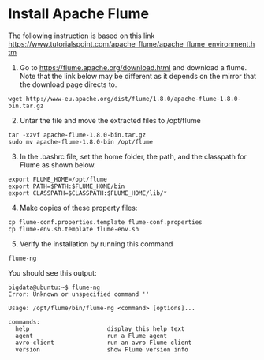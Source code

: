 # Install Apache Flume
The following instruction is based on this link https://www.tutorialspoint.com/apache_flume/apache_flume_environment.htm
1. Go to https://flume.apache.org/download.html and download a flume. Note that the link below may be different as it depends on the mirror that the download page directs to.
```
wget http://www-eu.apache.org/dist/flume/1.8.0/apache-flume-1.8.0-bin.tar.gz
```
2. Untar the file and move the extracted files to /opt/flume
```
tar -xzvf apache-flume-1.8.0-bin.tar.gz 
sudo mv apache-flume-1.8.0-bin /opt/flume
```
3. In the .bashrc file, set the home folder, the path, and the classpath for Flume as shown below.
```
export FLUME_HOME=/opt/flume
export PATH=$PATH:$FLUME_HOME/bin
export CLASSPATH=$CLASSPATH:$FLUME_HOME/lib/*
```
4. Make copies of these property files:
```
cp flume-conf.properties.template flume-conf.properties
cp flume-env.sh.template flume-env.sh
```
5. Verify the installation by running this command
```
flume-ng
```
You should see this output:
```
bigdata@ubuntu:~$ flume-ng
Error: Unknown or unspecified command ''

Usage: /opt/flume/bin/flume-ng <command> [options]...

commands:
  help                      display this help text
  agent                     run a Flume agent
  avro-client               run an avro Flume client
  version                   show Flume version info
```

